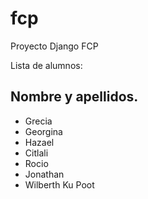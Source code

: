 # fcp
Proyecto Django FCP

Lista de alumnos: 
## Nombre y apellidos. 
* Grecia 
* Georgina
* Hazael 
* Citlali
* Rocio
* Jonathan
* Wilberth Ku Poot
